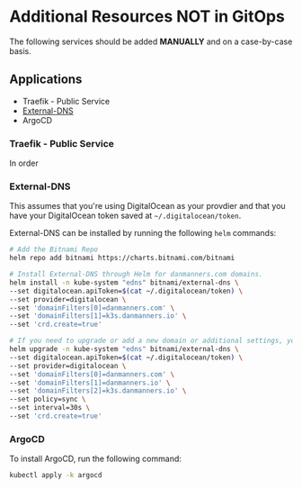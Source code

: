 # Additional Resources **NOT** in GitOps

The following services should be added **MANUALLY** and on a case-by-case basis.

## Applications

* Traefik - Public Service
* [External-DNS](https://github.com/bitnami/charts/tree/master/bitnami/external-dns/)
* ArgoCD

### Traefik - Public Service

In order 

### External-DNS

This assumes that you're using DigitalOcean as your provdier and that you have your DigitalOcean token saved at `~/.digitalocean/token`.

External-DNS can be installed by running the following `helm` commands:

```bash
# Add the Bitnami Repo
helm repo add bitnami https://charts.bitnami.com/bitnami

# Install External-DNS through Helm for danmanners.com domains.
helm install -n kube-system "edns" bitnami/external-dns \
--set digitalocean.apiToken=$(cat ~/.digitalocean/token) \
--set provider=digitalocean \
--set 'domainFilters[0]=danmanners.com' \
--set 'domainFilters[1]=k3s.danmanners.io' \
--set 'crd.create=true'

# If you need to upgrade or add a new domain or additional settings, you can run something like this:
helm upgrade -n kube-system "edns" bitnami/external-dns \
--set digitalocean.apiToken=$(cat ~/.digitalocean/token) \
--set provider=digitalocean \
--set 'domainFilters[0]=danmanners.com' \
--set 'domainFilters[1]=danmanners.io' \
--set 'domainFilters[2]=k3s.danmanners.io' \
--set policy=sync \
--set interval=30s \
--set 'crd.create=true'
```

### ArgoCD

To install ArgoCD, run the following command:

```bash
kubectl apply -k argocd
```
